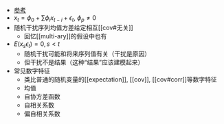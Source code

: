 - [参考](https://zhuanlan.zhihu.com/p/341779110)
- $x_t = \phi_0+\sum \phi_i x_{t-i} +\epsilon_t$, $\phi_p\ne 0$
- 随机干扰序列均值方差给定相互[[cov#无关]]
  - 回忆[[multi-ary]]的假设中也有
- $E(x_s\epsilon_t)=0,s<t$
  - 随机干扰可能和将来序列值有关（干扰是原因）
  - 但干扰不是结果（这种“结果”应该建模起来）
- 常见数字特征
  - 类比普通的随机变量的[[expectation]], [[cov]], [[cov#corr]]等数字特征
  - 均值
  - 自协方差函数
  - 自相关系数
  - 偏自相关系数